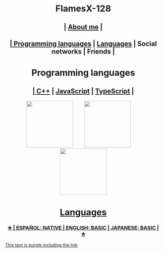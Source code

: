 <h1 align ="center"> FlamesX-128 </h1>

<h2 align ="center">
  | <a href="#AboutMe">About me</a> | 
</h2>

<a id="user-content-AboutMe" class="anchor" aria-hidden="true" href="#-AboutMe">

<h2 align ="center"> | <a href="#PL">Programming languages</a> | <a href="#LG">Languages</a> | Social networks | Friends |</h2>
  
<h1 align="center"> Programming languages </h1>
<a id="user-content-PL" class="anchor" aria-hidden="true" href="#-PL">
  
<h2 align="center">
  | <a href="https://es.wikipedia.org/wiki/Dev-C%2B%2B">C++</a> | <a href="https://es.wikipedia.org/wiki/JavaScript">JavaScript</a> | <a href="https://es.wikipedia.org/wiki/TypeScript">TypeScript</a> |
</h2>

<h5 align="center">
<img src="https://user-images.githubusercontent.com/78381898/106524536-521f5300-64a8-11eb-9a2a-c5b64f90d205.png" wight="150" height="150" />  ‍  ‍  ‍  ‍  ‍  ‍  ‍  ‍  ‍  ‍  <img src="https://user-images.githubusercontent.com/78381898/106524543-53e91680-64a8-11eb-9fe0-e3504c7fef66.png" wight="150" height="150" />  ‍  ‍  ‍  ‍  ‍  ‍  ‍  ‍  ‍  <img src="https://user-images.githubusercontent.com/78381898/106524548-5481ad00-64a8-11eb-8da6-8c8f2f476254.png" wight="150" height="150" />
</h5>

<a id="user-content-LG" class="anchor" aria-hidden="true" href="#-LG">
<h1 align="center"> Languages </h1>

  <h3 align="center"> ✯ | ESPAÑOL: NATIVE | ENGLISH: BASIC | JAPANESE: BASIC | ✯ </h3> 

<div class="text-purple">
  This text is purple including the link
</div>


<!--
**FlamesX-128/FlamesX-128** is a ✨ _special_ ✨ repository because its `README.md` (this file) appears on your GitHub profile.

Here are some ideas to get you started:

- 🔭 I’m currently working on ...
- 🌱 I’m currently learning ...
- 👯 I’m looking to collaborate on ...
- 🤔 I’m looking for help with ...
- 💬 Ask me about ...
- 📫 How to reach me: ...
- 😄 Pronouns: ...
- ⚡ Fun fact: ...
-->
